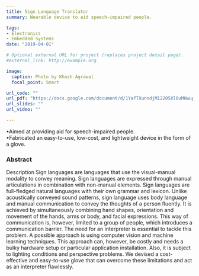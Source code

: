 ```yaml
---
title: Sign Language Translator
summary: Wearable device to aid speech-impaired people.

tags:
- Electronics
- Embedded Systems
date: "2019-04-01"

# Optional external URL for project (replaces project detail page).
#external_link: http://example.org

image:
  caption: Photo by Khush Agrawal
  focal_point: Smart

url_code: ""
url_pdf: "https://docs.google.com/document/d/1YaPTXunndjM1220SXl0uMHwup-TqVIeYgYrXTAHkMTE/edit?usp=sharing"
url_slides: ""
url_video: ""

---
```


•Aimed at providing aid for speech-impaired people. \
•Fabricated an easy-to-use, low-cost, and lightweight device in the form of a glove.

### Abstract
Description Sign languages are languages that use the visual-manual modality to convey meaning. Sign languages are expressed through manual articulations in combination with non-manual elements. Sign languages are full-fledged natural languages with their own grammar and lexicon. Unlike acoustically conveyed sound patterns, sign language uses body language and manual communication to convey the thoughts of a person fluently. It is achieved by simultaneously combining hand shapes, orientation and movement of the hands, arms or body, and facial expressions. This way of communication is, however, limited to a group of people, which introduces a communication barrier. The need for an interpreter is essential to tackle this problem. A possible approach is using computer vision and machine learning techniques. This approach can, however, be costly and needs a bulky hardware setup or particular application installation. Also, it is subject to lighting conditions and perspective problems. We devised a cost-effective and easy-to-use glove that can overcome these limitations and act as an interpreter flawlessly.
